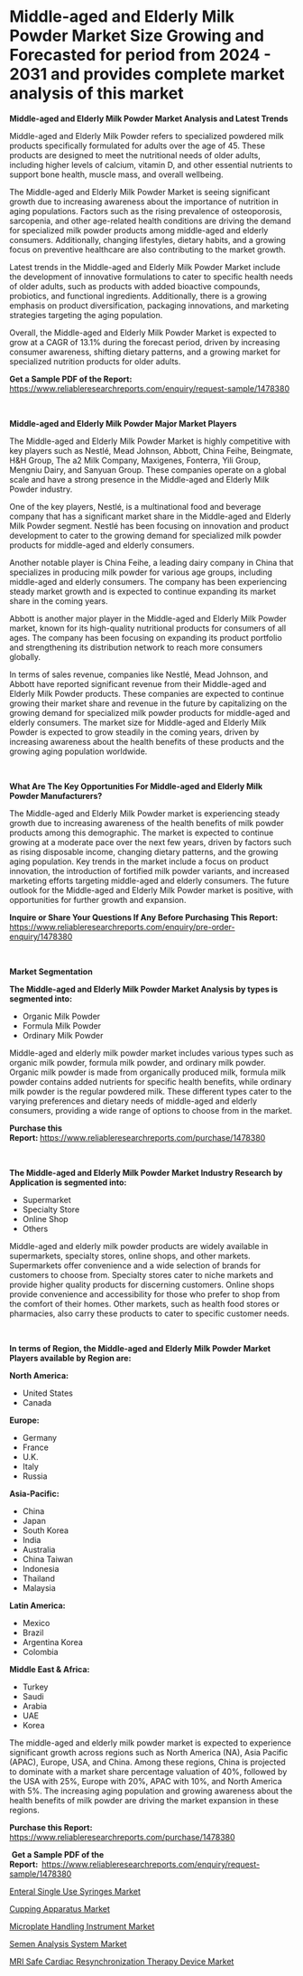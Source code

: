 <p><h1>Middle-aged and Elderly Milk Powder Market Size Growing and Forecasted for period from 2024 - 2031 and provides complete market analysis of this market</h1></p><p><strong>Middle-aged and Elderly Milk Powder Market Analysis and Latest Trends</strong></p>
<p><p>Middle-aged and Elderly Milk Powder refers to specialized powdered milk products specifically formulated for adults over the age of 45. These products are designed to meet the nutritional needs of older adults, including higher levels of calcium, vitamin D, and other essential nutrients to support bone health, muscle mass, and overall wellbeing.</p><p>The Middle-aged and Elderly Milk Powder Market is seeing significant growth due to increasing awareness about the importance of nutrition in aging populations. Factors such as the rising prevalence of osteoporosis, sarcopenia, and other age-related health conditions are driving the demand for specialized milk powder products among middle-aged and elderly consumers. Additionally, changing lifestyles, dietary habits, and a growing focus on preventive healthcare are also contributing to the market growth.</p><p>Latest trends in the Middle-aged and Elderly Milk Powder Market include the development of innovative formulations to cater to specific health needs of older adults, such as products with added bioactive compounds, probiotics, and functional ingredients. Additionally, there is a growing emphasis on product diversification, packaging innovations, and marketing strategies targeting the aging population.</p><p>Overall, the Middle-aged and Elderly Milk Powder Market is expected to grow at a CAGR of 13.1% during the forecast period, driven by increasing consumer awareness, shifting dietary patterns, and a growing market for specialized nutrition products for older adults.</p></p>
<p><strong>Get a Sample PDF of the Report:&nbsp;</strong> <a href="https://www.reliableresearchreports.com/enquiry/request-sample/1478380">https://www.reliableresearchreports.com/enquiry/request-sample/1478380</a></p>
<p>&nbsp;</p>
<p><strong>Middle-aged and Elderly Milk Powder Major Market Players</strong></p>
<p><p>The Middle-aged and Elderly Milk Powder Market is highly competitive with key players such as Nestlé, Mead Johnson, Abbott, China Feihe, Beingmate, H&H Group, The a2 Milk Company, Maxigenes, Fonterra, Yili Group, Mengniu Dairy, and Sanyuan Group. These companies operate on a global scale and have a strong presence in the Middle-aged and Elderly Milk Powder industry.</p><p>One of the key players, Nestlé, is a multinational food and beverage company that has a significant market share in the Middle-aged and Elderly Milk Powder segment. Nestlé has been focusing on innovation and product development to cater to the growing demand for specialized milk powder products for middle-aged and elderly consumers.</p><p>Another notable player is China Feihe, a leading dairy company in China that specializes in producing milk powder for various age groups, including middle-aged and elderly consumers. The company has been experiencing steady market growth and is expected to continue expanding its market share in the coming years.</p><p>Abbott is another major player in the Middle-aged and Elderly Milk Powder market, known for its high-quality nutritional products for consumers of all ages. The company has been focusing on expanding its product portfolio and strengthening its distribution network to reach more consumers globally.</p><p>In terms of sales revenue, companies like Nestlé, Mead Johnson, and Abbott have reported significant revenue from their Middle-aged and Elderly Milk Powder products. These companies are expected to continue growing their market share and revenue in the future by capitalizing on the growing demand for specialized milk powder products for middle-aged and elderly consumers. The market size for Middle-aged and Elderly Milk Powder is expected to grow steadily in the coming years, driven by increasing awareness about the health benefits of these products and the growing aging population worldwide.</p></p>
<p>&nbsp;</p>
<p><strong>What Are The Key Opportunities For Middle-aged and Elderly Milk Powder Manufacturers?</strong></p>
<p><p>The Middle-aged and Elderly Milk Powder market is experiencing steady growth due to increasing awareness of the health benefits of milk powder products among this demographic. The market is expected to continue growing at a moderate pace over the next few years, driven by factors such as rising disposable income, changing dietary patterns, and the growing aging population. Key trends in the market include a focus on product innovation, the introduction of fortified milk powder variants, and increased marketing efforts targeting middle-aged and elderly consumers. The future outlook for the Middle-aged and Elderly Milk Powder market is positive, with opportunities for further growth and expansion.</p></p>
<p><strong>Inquire or Share Your Questions If Any Before Purchasing This Report:</strong> <a href="https://www.reliableresearchreports.com/enquiry/pre-order-enquiry/1478380">https://www.reliableresearchreports.com/enquiry/pre-order-enquiry/1478380</a></p>
<p>&nbsp;</p>
<p><strong>Market Segmentation</strong></p>
<p><strong>The Middle-aged and Elderly Milk Powder Market Analysis by types is segmented into:</strong></p>
<p><ul><li>Organic Milk Powder</li><li>Formula Milk Powder</li><li>Ordinary Milk Powder</li></ul></p>
<p><p>Middle-aged and elderly milk powder market includes various types such as organic milk powder, formula milk powder, and ordinary milk powder. Organic milk powder is made from organically produced milk, formula milk powder contains added nutrients for specific health benefits, while ordinary milk powder is the regular powdered milk. These different types cater to the varying preferences and dietary needs of middle-aged and elderly consumers, providing a wide range of options to choose from in the market.</p></p>
<p><strong>Purchase this Report:&nbsp;</strong><a href="https://www.reliableresearchreports.com/purchase/1478380">https://www.reliableresearchreports.com/purchase/1478380</a></p>
<p>&nbsp;</p>
<p><strong>The Middle-aged and Elderly Milk Powder Market Industry Research by Application is segmented into:</strong></p>
<p><ul><li>Supermarket</li><li>Specialty Store</li><li>Online Shop</li><li>Others</li></ul></p>
<p><p>Middle-aged and elderly milk powder products are widely available in supermarkets, specialty stores, online shops, and other markets. Supermarkets offer convenience and a wide selection of brands for customers to choose from. Specialty stores cater to niche markets and provide higher quality products for discerning customers. Online shops provide convenience and accessibility for those who prefer to shop from the comfort of their homes. Other markets, such as health food stores or pharmacies, also carry these products to cater to specific customer needs.</p></p>
<p>&nbsp;</p>
<p><strong>In terms of Region, the Middle-aged and Elderly Milk Powder Market Players available by Region are:</strong></p>
<p>
    <p> <strong> North America: </strong>
        <ul>
            <li>United States</li>
            <li>Canada</li>
        </ul>
        </p> 
    <p> <strong> Europe: </strong>
        <ul>
            <li>Germany</li>
            <li>France</li>
            <li>U.K.</li>
            <li>Italy</li>
            <li>Russia</li>
        </ul>
        </p> 
    <p> <strong> Asia-Pacific: </strong>
        <ul>
            <li>China</li>
            <li>Japan</li>
            <li>South Korea</li>
            <li>India</li>
            <li>Australia</li>
            <li>China Taiwan</li>
            <li>Indonesia</li>
            <li>Thailand</li>
            <li>Malaysia</li>
        </ul>
        </p> 
    <p> <strong> Latin America: </strong>
        <ul>
            <li>Mexico</li>
            <li>Brazil</li>
            <li>Argentina Korea</li>
            <li>Colombia</li>
        </ul>
        </p> 
    <p> <strong> Middle East & Africa: </strong>
        <ul>
            <li>Turkey</li>
            <li>Saudi</li>
            <li>Arabia</li>
            <li>UAE</li>
            <li>Korea</li>
        </ul>
    </p>
    </p>
<p><p>The middle-aged and elderly milk powder market is expected to experience significant growth across regions such as North America (NA), Asia Pacific (APAC), Europe, USA, and China. Among these regions, China is projected to dominate with a market share percentage valuation of 40%, followed by the USA with 25%, Europe with 20%, APAC with 10%, and North America with 5%. The increasing aging population and growing awareness about the health benefits of milk powder are driving the market expansion in these regions.</p></p>
<p><strong>Purchase this Report: </strong><a href="https://www.reliableresearchreports.com/purchase/1478380">https://www.reliableresearchreports.com/purchase/1478380</a></p>
<p>&nbsp;<strong>Get a Sample PDF of the Report:&nbsp;&nbsp;</strong><a href="https://www.reliableresearchreports.com/enquiry/request-sample/1478380">https://www.reliableresearchreports.com/enquiry/request-sample/1478380</a></p>
<p><strong></strong></p>
<p><p><a href="https://medium.com/@kelsitorphy644/analyzing-enteral-single-use-syringes-market-global-industry-perspective-and-forecast-2024-to-02ac8d48ecc4">Enteral Single Use Syringes Market</a></p><p><a href="https://medium.com/@lauryframi644/cupping-apparatus-nbsp-market-focuses-on-market-share-size-and-projected-forecast-till-2031-ccf0d2adf195">Cupping Apparatus Market</a></p><p><a href="https://medium.com/@malcomw102036/microplate-handling-instrument-market-the-key-to-successful-business-strategy-forecast-till-2031-648ebdbb8668">Microplate Handling Instrument Market</a></p><p><a href="https://medium.com/@malcomw102036/semen-analysis-system-market-competitive-analysis-market-trends-and-forecast-to-2031-e0c3d1200160">Semen Analysis System Market</a></p><p><a href="https://medium.com/@lauryframi644/mri-safe-cardiac-resynchronization-therapy-device-market-trends-forecast-and-competitive-5ae8b7ac946e">MRI Safe Cardiac Resynchronization Therapy Device Market</a></p></p>